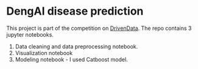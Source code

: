 # DengAI disease prediction
This project is part of the competition on [DrivenData](https://www.drivendata.org/competitions/44/dengai-predicting-disease-spread/). The repo contains 3 jupyter notebooks.
1. Data cleaning and data preprocessing notebook.
2. Visualization notebook
3. Modeling notebook - I used Catboost model.
